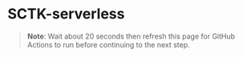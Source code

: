 # SCTK-serverless

> **Note**: Wait about 20 seconds then refresh this page for GitHub Actions to run before continuing to the next step.
